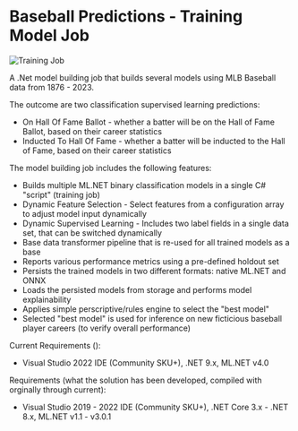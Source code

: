 # Baseball Predictions - Training Model Job
![Training Job](https://github.com/bartczernicki/MLDotNet-BaseballClassification/blob/master/images/BaseballPredictionsTrainingModelJob.gif)

A .Net model building job that builds several models using MLB Baseball data from 1876 - 2023.  

The outcome are two classification supervised learning predictions:
* On Hall Of Fame Ballot - whether a batter will be on the Hall of Fame Ballot, based on their career statistics
* Inducted To Hall Of Fame - whether a batter will be inducted to the Hall of Fame, based on their career statistics

The model building job includes the following features:
* Builds multiple ML.NET binary classification models in a single C# "script" (training job)
* Dynamic Feature Selection - Select features from a configuration array to adjust model input dynamically
* Dynamic Supervised Learning - Includes two label fields in a single data set, that can be switched dynamically
* Base data transformer pipeline that is re-used for all trained models as a base
* Reports various performance metrics using a pre-defined holdout set
* Persists the trained models in two different formats: native ML.NET and ONNX
* Loads the persisted models from storage and performs model explainability
* Applies simple perscriptive/rules engine to select the "best model"
* Selected "best model" is used for inference on new ficticious baseball player careers (to verify overall performance)

Current Requirements ():
* Visual Studio 2022 IDE (Community SKU+), .NET 9.x, ML.NET v4.0
  
Requirements (what the solution has been developed, compiled with orginally through current):
* Visual Studio 2019 - 2022 IDE (Community SKU+), .NET Core 3.x - .NET 8.x, ML.NET v1.1 - v3.0.1

